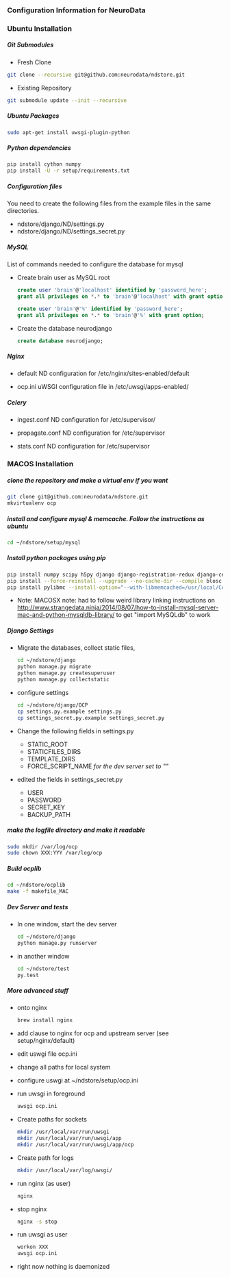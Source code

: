 ### Configuration Information for NeuroData

### Ubuntu Installation

##### Git Submodules

* Fresh Clone
```sh
git clone --recursive git@github.com:neurodata/ndstore.git
```
* Existing Repository
```sh
git submodule update --init --recursive
```

##### Ubuntu Packages

```sh
sudo apt-get install uwsgi-plugin-python
```

##### Python dependencies

```sh
pip install cython numpy
pip install -U -r setup/requirements.txt
```

##### Configuration files

You need to create the following files from the example files in the same directories.
  * ndstore/django/ND/settings.py
  * ndstore/django/ND/settings_secret.py

##### MySQL

List of commands needed to configure the database for mysql

  * Create brain user as MySQL root

    ```sql
    create user 'brain'@'localhost' identified by 'password_here';
    grant all privileges on *.* to 'brain'@'localhost' with grant option;

    create user 'brain'@'%' identified by 'password_here';
    grant all privileges on *.* to 'brain'@'%' with grant option;
    ```

  * Create the database neurodjango

    ```sql
    create database neurodjango;
    ```

##### Nginx

  * default
    ND configuration for /etc/nginx/sites-enabled/default

  * ocp.ini
    uWSGI configuration file in /etc/uwsgi/apps-enabled/

##### Celery

  * ingest.conf
    ND configuration for /etc/supervisor/

  * propagate.conf
    ND configuration for /etc/supervisor

  * stats.conf
    ND configuration for /etc/supervisor


### MACOS Installation

##### clone the repository and make a virtual env if you want
  ```sh
  git clone git@github.com:neurodata/ndstore.git
  mkvirtualenv ocp
  ```

##### install and configure mysql & memcache. Follow the instructions as ubuntu
  ```sh
  cd ~/ndstore/setup/mysql
  ```

##### Install python packages using pip
  ```sh
  pip install numpy scipy h5py django django-registration-redux django-celery mysql-python pytest pillow posix_ipc
  pip install --force-reinstall --upgrade --no-cache-dir --compile blosc  
  pip install pylibmc --install-option="--with-libmemcached=/usr/local/Cellar/libmemcached/1.0.18_1/"

  ```
  * Note: MACOSX note: had to follow weird library linking instructions on http://www.strangedata.ninja/2014/08/07/how-to-install-mysql-server-mac-and-python-mysqldb-library/ to get "import MySQLdb" to work

##### Django Settings

  * Migrate the databases, collect static files,
    ```sh
    cd ~/ndstore/django
    python manage.py migrate
    python manage.py createsuperuser
    python manage.py collectstatic
    ```

  * configure settings
    ```sh
    cd ~/ndstore/django/OCP
    cp settings.py.example settings.py
    cp settings_secret.py.example settings_secret.py
    ```

  * Change the following fields in settings.py
    * STATIC_ROOT
    * STATICFILES_DIRS
    * TEMPLATE_DIRS
    * FORCE_SCRIPT_NAME *for the dev server set to ""*

  * edited the fields in settings_secret.py
    * USER
    * PASSWORD
    * SECRET_KEY
    * BACKUP_PATH

##### make the logfile directory and make it readable
  ```sh
  sudo mkdir /var/log/ocp
  sudo chown XXX:YYY /var/log/ocp
  ```

##### Build ocplib
  ```sh
  cd ~/ndstore/ocplib
  make -f makefile_MAC
  ```

##### Dev Server and tests
  * In one window, start the dev server
    ```sh
    cd ~/ndstore/django
    python manage.py runserver
    ```

  * in another window
    ```sh
    cd ~/ndstore/test
    py.test
    ```

##### More advanced stuff

  * onto nginx
    ```sh
    brew install nginx
    ```

  * add clause to nginx for ocp and upstream server (see setup/nginx/default)
  * edit uswgi file ocp.ini
  * change all paths for local system
  * configure uswgi at ~/ndstore/setup/ocp.ini
  * run uwsgi in foreground
    ```sh
    uwsgi ocp.ini
    ```

  * Create paths for sockets
    ```sh
    mkdir /usr/local/var/run/uwsgi
    mkdir /usr/local/var/run/uwsgi/app
    mkdir /usr/local/var/run/uwsgi/app/ocp
    ```

  * Create path for logs
    ```sh
    mkdir /usr/local/var/log/uwsgi/
    ```

  * run nginx (as user)
    ```sh
    nginx
    ```

  * stop nginx
    ```sh
    nginx -s stop
    ```

  * run uwsgi as user
    ```sh
    workon XXX
    uwsgi ocp.ini
    ```

  * right now nothing is daemonized
